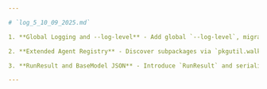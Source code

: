 ```yaml
---

# `log_5_10_09_2025.md`

1. **Global Logging and --log-level** - Add global `--log-level`, migrate prints to `logging`, and add log-level tests.

2. **Extended Agent Registry** - Discover subpackages via `pkgutil.walk_packages` and collect import errors for diagnostics.

3. **RunResult and BaseModel JSON** - Introduce `RunResult` and serialize Pydantic models via `.model_dump()` when saving `--output`.

---
```


